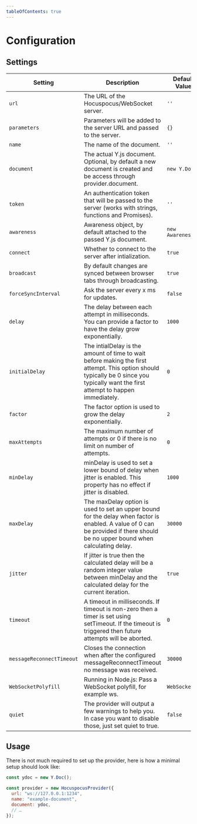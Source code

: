 ```yaml
---
tableOfContents: true
---
```


# Configuration

## Settings

| Setting                 | Description                                                                                                                                                                        | Default Value   |
| ----------------------- | ---------------------------------------------------------------------------------------------------------------------------------------------------------------------------------- | --------------- |
| `url`                     | The URL of the Hocuspocus/WebSocket server.                                                                                                                                        | `''`             |
| `parameters`              | Parameters will be added to the server URL and passed to the server.                                                                                                               | `{}`             |
| `name`                    | The name of the document.                                                                                                                                                          | `''`             |
| `document`                | The actual Y.js document. Optional, by default a new document is created and be access through provider.document.                                                                  | `new Y.Doc()`    |
| `token`                   | An authentication token that will be passed to the server (works with strings, functions and Promises).                                                                            | `''`             |
| `awareness`               | Awareness object, by default attached to the passed Y.js document.                                                                                                                 | `new Awareness()` |
| `connect`                 | Whether to connect to the server after intialization.                                                                                                                              | `true`           |
| `broadcast`               | By default changes are synced between browser tabs through broadcasting.                                                                                                           | `true`           |
| `forceSyncInterval`       | Ask the server every x ms for updates.                                                                                                                                             | `false`          |
| `delay`                   | The delay between each attempt in milliseconds. You can provide a factor to have the delay grow exponentially.                                                                     | `1000`           |
| `initialDelay`            | The intialDelay is the amount of time to wait before making the first attempt. This option should typically be 0 since you typically want the first attempt to happen immediately. | `0`              |
| `factor`                  | The factor option is used to grow the delay exponentially.                                                                                                                         | `2`              |
| `maxAttempts`             | The maximum number of attempts or 0 if there is no limit on number of attempts.                                                                                                    | `0`              |
| `minDelay`                | minDelay is used to set a lower bound of delay when jitter is enabled. This property has no effect if jitter is disabled.                                                          | `1000`           |
| `maxDelay`                | The maxDelay option is used to set an upper bound for the delay when factor is enabled. A value of 0 can be provided if there should be no upper bound when calculating delay.     | `30000`          |
| `jitter`                  | If jitter is true then the calculated delay will be a random integer value between minDelay and the calculated delay for the current iteration.                                    | `true`           |
| `timeout`                 | A timeout in milliseconds. If timeout is non-zero then a timer is set using setTimeout. If the timeout is triggered then future attempts will be aborted.                          | `0`              |
| `messageReconnectTimeout` | Closes the connection when after the configured messageReconnectTimeout no message was received.                                                                                   | `30000`          |
| `WebSocketPolyfill`       | Running in Node.js: Pass a WebSocket polyfill, for example ws.                                                                                                                     | `WebSocket`      |
| `quiet`                   | The provider will output a few warnings to help you. In case you want to disable those, just set quiet to true.                                                                    | `false`          |

## Usage

There is not much required to set up the provider, here is how a minimal setup should look like:

```js
const ydoc = new Y.Doc();

const provider = new HocuspocusProvider({
  url: "ws://127.0.0.1:1234",
  name: "example-document",
  document: ydoc,
  // …
});
```
